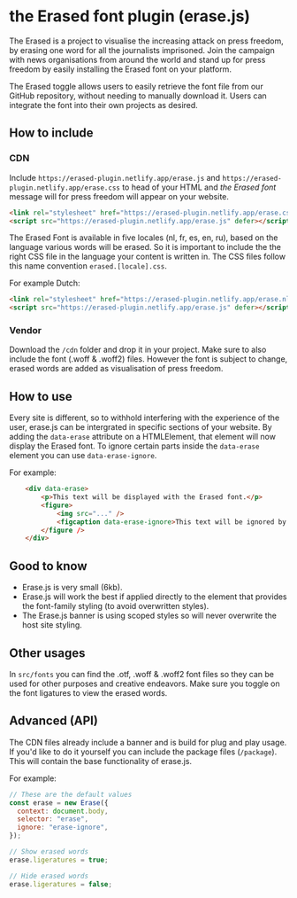 # the Erased font plugin (erase.js)

The Erased is a project to visualise the increasing attack on press freedom, by erasing one word for all the journalists imprisoned.
Join the campaign with news organisations from around the world and stand up for press freedom by easily installing the Erased font on your platform.

The Erased toggle allows users to easily retrieve the font file from our GitHub repository, without needing to manually download it. Users can integrate the font into their own projects as desired.

## How to include

### CDN

Include `https://erased-plugin.netlify.app/erase.js` and `https://erased-plugin.netlify.app/erase.css` to head of your HTML and _the Erased font_ message will for press freedom will appear on your website.

```html
<link rel="stylesheet" href="https://erased-plugin.netlify.app/erase.css" />
<script src="https://erased-plugin.netlify.app/erase.js" defer></script>
```

The Erased Font is available in five locales (nl, fr, es, en, ru), based on the language various words will be erased. So it is important to include the the right CSS file in the language your content is written in. The CSS files follow this name convention `erased.[locale].css`.

For example Dutch:

```html
<link rel="stylesheet" href="https://erased-plugin.netlify.app/erase.nl.css" />
<script src="https://erased-plugin.netlify.app/erase.js" defer></script>
```

### Vendor

Download the `/cdn` folder and drop it in your project. Make sure to also include the font (.woff & .woff2) files. However the font is subject to change, erased words are added as visualisation of press freedom.

## How to use

Every site is different, so to withhold interfering with the experience of the user, erase.js can be intergrated in specific sections of your website. By adding the `data-erase` attribute on a HTMLElement, that element will now display the Erased font. To ignore certain parts inside the `data-erase` element you can use `data-erase-ignore`.

For example:

```html
    <div data-erase>
        <p>This text will be displayed with the Erased font.</p>
        <figure>
            <img src="..." />
            <figcaption data-erase-ignore>This text will be ignored by the Erased font.</figcaption>
        </figure />
    </div>
```

## Good to know

- Erase.js is very small (6kb).
- Erase.js will work the best if applied directly to the element that provides the font-family styling (to avoid overwritten styles).
- The Erase.js banner is using scoped styles so will never overwrite the host site styling.

## Other usages

In `src/fonts` you can find the .otf, .woff & .woff2 font files so they can be used for other purposes and creative endeavors. Make sure you toggle on the font ligatures to view the erased words.

## Advanced (API)

The CDN files already include a banner and is build for plug and play usage. If you'd like to do it yourself you can include the package files (`/package`). This will contain the base functionality of erase.js.

For example:

```js
// These are the default values
const erase = new Erase({
  context: document.body,
  selector: "erase",
  ignore: "erase-ignore",
});

// Show erased words
erase.ligeratures = true;

// Hide erased words
erase.ligeratures = false;
```
